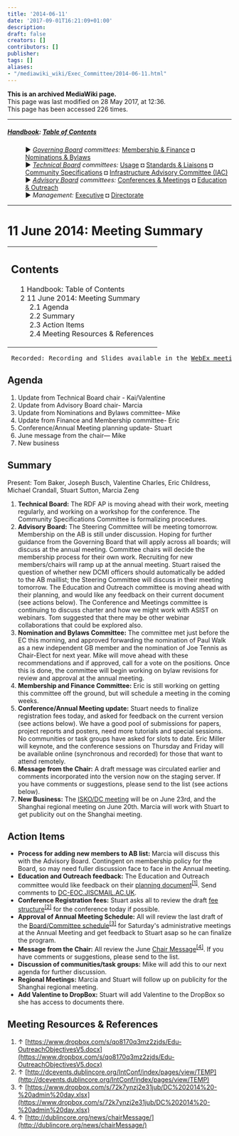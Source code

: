 ```yaml
---
title: '2014-06-11'
date: '2017-09-01T16:21:09+01:00'
description: 
draft: false
creators: []
contributors: []
publisher: 
tags: []
aliases:
- "/mediawiki_wiki/Exec_Committee/2014-06-11.html"
---
```


 **This is an archived MediaWiki page.**  
This page was last modified on 28 May 2017, at 12:36.  
This page has been accessed 226 times.

* * *

##### [Handbook](/mediawiki_wiki/DCMI_Handbook): [Table of Contents](/mediawiki_wiki/DCMI_Handbook/) 
<dl>
<dd> ► <i><a href="/mediawiki_wiki/DCMI_Governing_Board.md" title="DCMI Governing Board">Governing Board</a> committees:</i> <a href="/mediawiki_wiki/DCMI_Governing_Board/finance.md" title="DCMI Governing Board/finance">Membership &amp; Finance</a> ◘ <a href="/mediawiki_wiki/DCMI_Governing_Board/nominations.md" title="DCMI Governing Board/nominations">Nominations &amp; Bylaws</a> 
</dd>
<dd> ► <i><a href="/mediawiki_wiki/DCMI_Technical_Board.md" title="DCMI Technical Board">Technical Board</a> committees:</i> <a href="/mediawiki_wiki/DCMI_Technical_Board/usage.md" title="DCMI Technical Board/usage">Usage</a> ◘ <a href="/mediawiki_wiki/DCMI_Technical_Board/standards.md" title="DCMI Technical Board/standards">Standards &amp; Liaisons</a> ◘ <a href="/mediawiki_wiki/DCMI_Technical_Board/specifications.md" title="DCMI Technical Board/specifications">Community Specifications</a> ◘ <a href="/mediawiki_wiki/DCMI_Technical_Board/infrastructure.md" title="DCMI Technical Board/infrastructure">Infrastructure Advisory Committee (IAC)</a>
</dd>
<dd> ► <i><a href="/mediawiki_wiki/DCMI_Advisory_Board.md" title="DCMI Advisory Board">Advisory Board</a> committees:</i> <a href="/mediawiki_wiki/DCMI_Advisory_Board/meetings.md" title="DCMI Advisory Board/meetings">Conferences &amp; Meetings</a> ◘ <a href="/mediawiki_wiki/DCMI_Advisory_Board/documentation.md" title="DCMI Advisory Board/documentation">Education &amp; Outreach</a>
</dd>
<dd> ► <i>Management:</i> <a href="/mediawiki_wiki/Exec_Committee.md" title="Exec Committee">Executive</a> ◘ <a href="/mediawiki_wiki/Exec_Committee/directorate.md" title="Exec Committee/directorate">Directorate</a>
</dd>
</dl>

* * *

# 11 June 2014: Meeting Summary 
<table id="toc" class="toc">
  <tr>
    <td>
      <div id="toctitle">
        <h2>Contents</h2>
      </div>
      <ul>
        <li class="toclevel-1"><a href="#Handbook:_Table_of_Contents"><span class="tocnumber">1</span> <span class="toctext">Handbook: Table of Contents</span></a></li>
        <li class="toclevel-1 tocsection-1">
          <a href="#11_June_2014:_Meeting_Summary"><span class="tocnumber">2</span> <span class="toctext">11 June 2014: Meeting Summary</span></a>
          <ul>
            <li class="toclevel-2 tocsection-2"><a href="#Agenda"><span class="tocnumber">2.1</span> <span class="toctext">Agenda</span></a></li>
            <li class="toclevel-2 tocsection-3"><a href="#Summary"><span class="tocnumber">2.2</span> <span class="toctext">Summary</span></a></li>
            <li class="toclevel-2 tocsection-4"><a href="#Action_Items"><span class="tocnumber">2.3</span> <span class="toctext">Action Items</span></a></li>
            <li class="toclevel-2 tocsection-5"><a href="#Meeting_Resources_.26_References"><span class="tocnumber">2.4</span> <span class="toctext">Meeting Resources &amp; References</span></a></li>
          </ul>
        </li>
      </ul>
    </td>
  </tr>
</table>


<pre> Recorded: Recording and Slides available in the <a href="https://meetings.webex.com/collabs/#/meetings/detail?uuid=I71HWC8AQNQVM6JYEKGEOOYRFA-JV0D&amp;rnd=301761.35541" class="external text" rel="nofollow">WebEx meeting room</a>
</pre>
## Agenda 

1. Update from Technical Board chair - Kai/Valentine
2. Update from Advisory Board chair- Marcia
3. Update from Nominations and Bylaws committee- Mike
4. Update from Finance and Membership committee- Eric
5. Conference/Annual Meeting planning update- Stuart
6. June message from the chair— Mike
7. New business

## Summary 

Present: Tom Baker, Joseph Busch, Valentine Charles, Eric Childress, Michael Crandall, Stuart Sutton, Marcia Zeng

1. **Technical Board:** The RDF AP is moving ahead with their work, meeting regularly, and working on a workshop for the conference. The Community Specifications Committee is formalizing procedures. 
2. **Advisory Board:** The Steering Committee will be meeting tomorrow. Membership on the AB is still under discussion. Hoping for further guidance from the Governing Board that will apply across all boards; will discuss at the annual meeting. Committee chairs will decide the membership process for their own work. Recruiting for new members/chairs will ramp up at the annual meeting. Stuart raised the question of whether new DCMI officers should automatically be added to the AB maillist; the Steering Committee will discuss in their meeting tomorrow. The Education and Outreach committee is moving ahead with their planning, and would like any feedback on their current document (see actions below). The Conference and Meetings committee is continuing to discuss charter and how we might work with ASIST on webinars. Tom suggested that there may be other webinar collaborations that could be explored also.
3. **Nomination and Bylaws Committee:** The committee met just before the EC this morning, and approved forwarding the nomination of Paul Walk as a new independent GB member and the nomination of Joe Tennis as Chair-Elect for next year. Mike will move ahead with these recommendations and if approved, call for a vote on the positions. Once this is done, the committee will begin working on bylaw revisions for review and approval at the annual meeting.
4. **Membership and Finance Committee:** Eric is still working on getting this committee off the ground, but will schedule a meeting in the coming weeks.
5. **Conference/Annual Meeting update:** Stuart needs to finalize registration fees today, and asked for feedback on the current version (see actions below). We have a good pool of submissions for papers, project reports and posters, need more tutorials and special sessions. No communities or task groups have asked for slots to date. Eric Miller will keynote, and the conference sessions on Thursday and Friday will be available online (synchronous and recorded) for those that want to attend remotely.
6. **Message from the Chair:** A draft message was circulated earlier and comments incorporated into the version now on the staging server. If you have comments or suggestions, please send to the list (see actions below).
7. **New Business:** The [ISKO/DC meeting](http://www.iskouk.org/events/metadata_June_2014.htm) will be on June 23rd, and the Shanghai regional meeting on June 20th. Marcia will work with Stuart to get publicity out on the Shanghai meeting.

## Action Items 

- **Process for adding new members to AB list:** Marcia will discuss this with the Advisory Board. Contingent on membership policy for the Board, so may need fuller discussion face to face in the Annual meeting.
- **Education and Outreach feedback:** The Education and Outreach committee would like feedback on their [planning document](https://www.dropbox.com/s/qo8170q3mz2zjds/Edu-OutreachObjectivesV5.docx)<sup id="cite_ref-0" class="reference"><a href="#cite_note-0">[1]</a></sup>. Send comments to [DC-EOC.JISCMAIL.AC.UK](mailto:DC-EOC.JISCMAIL.AC.UK).
- **Conference Registration fees:** Stuart asks all to review the draft [fee structure](http://dcevents.dublincore.org/IntConf/index/pages/view/TEMP)<sup id="cite_ref-1" class="reference"><a href="#cite_note-1">[2]</a></sup> for the conference today if possible. 
- **Approval of Annual Meeting Schedule:** All will review the last draft of the [Board/Committee schedule](https://www.dropbox.com/s/72k7ynzj2e31jub/DC%202014%20-%20admin%20day.xlsx)<sup id="cite_ref-2" class="reference"><a href="#cite_note-2">[3]</a></sup> for Saturday's administrative meetings at the Annual Meeting and get feedback to Stuart asap so he can finalize the program.
- **Message from the Chair:** All review the June [Chair Message](http://dublincore.org/news/chairMessage/)<sup id="cite_ref-3" class="reference"><a href="#cite_note-3">[4]</a></sup>. If you have comments or suggestions, please send to the list.
- **Discussion of communities/task groups:** Mike will add this to our next agenda for further discussion.
- **Regional Meetings:** Marcia and Stuart will follow up on publicity for the Shanghai regional meeting.
- **Add Valentine to DropBox:** Stuart will add Valentine to the DropBox so she has access to documents there.

## Meeting Resources & References 

1. ↑ [https://www.dropbox.com/s/qo8170q3mz2zjds/Edu-OutreachObjectivesV5.docx](https://www.dropbox.com/s/qo8170q3mz2zjds/Edu-OutreachObjectivesV5.docx)
2. ↑ [http://dcevents.dublincore.org/IntConf/index/pages/view/TEMP](http://dcevents.dublincore.org/IntConf/index/pages/view/TEMP)
3. ↑ [https://www.dropbox.com/s/72k7ynzj2e31jub/DC%202014%20-%20admin%20day.xlsx](https://www.dropbox.com/s/72k7ynzj2e31jub/DC%202014%20-%20admin%20day.xlsx)
4. ↑ [http://dublincore.org/news/chairMessage/](http://dublincore.org/news/chairMessage/)

